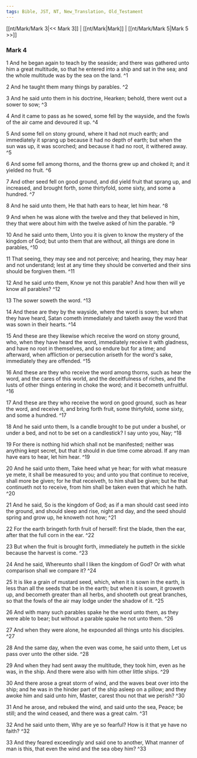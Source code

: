```yaml
---
tags: Bible, JST, NT, New_Translation, Old_Testament
---
```


[[nt/Mark/Mark 3|<< Mark 3]] | [[nt/Mark|Mark]] | [[nt/Mark/Mark 5|Mark 5 >>]]

### Mark 4

1 And he began again to teach by the seaside; and there was gathered unto him a great multitude, so that he entered into a ship and sat in the sea; and the whole multitude was by the sea on the land.  ^1

2 And he taught them many things by parables.  ^2

3 And he said unto them in his doctrine, Hearken; behold, there went out a sower to sow;  ^3

4 And it came to pass as he sowed, some fell by the wayside, and the fowls of the air came and devoured it up.  ^4

5 And some fell on stony ground, where it had not much earth; and immediately it sprang up because it had no depth of earth; but when the sun was up, it was scorched; and because it had no root, it withered away.  ^5

6 And some fell among thorns, and the thorns grew up and choked it; and it yielded no fruit.  ^6

7 And other seed fell on good ground, and did yield fruit that sprang up, and increased, and brought forth, some thirtyfold, some sixty, and some a hundred.  ^7

8 And he said unto them, He that hath ears to hear, let him hear.  ^8

9 And when he was alone with the twelve and they that believed in him, they that were about him with the twelve asked of him the parable.  ^9

10 And he said unto them, Unto you it is given to know the mystery of the kingdom of God; but unto them that are without, all things are done in parables,  ^10

11 That seeing, they may see and not perceive; and hearing, they may hear and not understand; lest at any time they should be converted and their sins should be forgiven them.  ^11

12 And he said unto them, Know ye not this parable? And how then will ye know all parables?  ^12

13 The sower soweth the word.  ^13

14 And these are they by the wayside, where the word is sown; but when they have heard, Satan cometh immediately and taketh away the word that was sown in their hearts.  ^14

15 And these are they likewise which receive the word on stony ground, who, when they have heard the word, immediately receive it with gladness, and have no root in themselves, and so endure but for a time; and afterward, when affliction or persecution ariseth for the word\'s sake, immediately they are offended.  ^15

16 And these are they who receive the word among thorns, such as hear the word, and the cares of this world, and the deceitfulness of riches, and the lusts of other things entering in choke the word; and it becometh unfruitful.  ^16

17 And these are they who receive the word on good ground, such as hear the word, and receive it, and bring forth fruit, some thirtyfold, some sixty, and some a hundred.  ^17

18 And he said unto them, Is a candle brought to be put under a bushel, or under a bed, and not to be set on a candlestick? I say unto you, Nay;  ^18

19 For there is nothing hid which shall not be manifested; neither was anything kept secret, but that it should in due time come abroad. If any man have ears to hear, let him hear.  ^19

20 And he said unto them, Take heed what ye hear; for with what measure ye mete, it shall be measured to you; and unto you that continue to receive, shall more be given; for he that receiveth, to him shall be given; but he that continueth not to receive, from him shall be taken even that which he hath.  ^20

21 And he said, So is the kingdom of God; as if a man should cast seed into the ground, and should sleep and rise, night and day, and the seed should spring and grow up, he knoweth not how;  ^21

22 For the earth bringeth forth fruit of herself: first the blade, then the ear, after that the full corn in the ear.  ^22

23 But when the fruit is brought forth, immediately he putteth in the sickle because the harvest is come.  ^23

24 And he said, Whereunto shall I liken the kingdom of God? Or with what comparison shall we compare it?  ^24

25 It is like a grain of mustard seed, which, when it is sown in the earth, is less than all the seeds that be in the earth; but when it is sown, it groweth up, and becometh greater than all herbs, and shooteth out great branches, so that the fowls of the air may lodge under the shadow of it.  ^25

26 And with many such parables spake he the word unto them, as they were able to bear; but without a parable spake he not unto them.  ^26

27 And when they were alone, he expounded all things unto his disciples.  ^27

28 And the same day, when the even was come, he said unto them, Let us pass over unto the other side.  ^28

29 And when they had sent away the multitude, they took him, even as he was, in the ship. And there were also with him other little ships.  ^29

30 And there arose a great storm of wind, and the waves beat over into the ship; and he was in the hinder part of the ship asleep on a pillow; and they awoke him and said unto him, Master, carest thou not that we perish?  ^30

31 And he arose, and rebuked the wind, and said unto the sea, Peace; be still; and the wind ceased, and there was a great calm.  ^31

32 And he said unto them, Why are ye so fearful? How is it that ye have no faith?  ^32

33 And they feared exceedingly and said one to another, What manner of man is this, that even the wind and the sea obey him?  ^33

 
